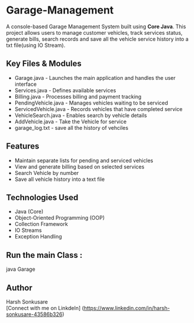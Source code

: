 # Garage-Management
A console-based Garage Management System built using **Core Java**.
This project allows users to manage customer vehicles, track services status, generate bills, search records and save all the vehicle service history into a txt file(using IO Stream).

## Key Files & Modules
- Garage.java - Launches the main application and handles the user interface
- Services.java - Defines available services
- Billing.java - Processes billing and payment tracking
- PendingVehicle.java - Manages vehicles waiting to be serviced
- ServicedVehicle.java - Records vehicles that have completed service
- VehicleSearch.java - Enables search by vehicle details
- AddVehicle.java - Take the Vehicle for service
- garage_log.txt - save all the history of vehciles
  
## Features 
- Maintain separate lists for pending and serviced vehicles
- View and generate billing based on selected services
- Search Vehicle by number
- Save all vehicle history into a text file

## Technologies Used
- Java (Core)
- Object-Oriented Programming (OOP)
- Collection Framework
- IO Streams
- Exception Handling

## Run the main Class :
java Garage

## Author
Harsh Sonkusare  
[Connect with me on LinkdeIn] (https://www.linkedin.com/in/harsh-sonkusare-43586b326)
